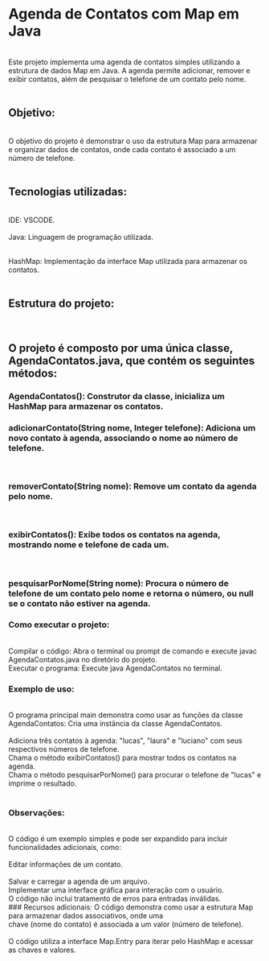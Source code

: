 # Agenda de Contatos com Map em Java

</br>
Este projeto implementa uma agenda de contatos simples utilizando a estrutura de dados Map em Java. A agenda permite adicionar, remover e exibir contatos, além de pesquisar o telefone de um contato pelo nome.</br>
</br>

## Objetivo:</br>

</br>
O objetivo do projeto é demonstrar o uso da estrutura Map para armazenar e organizar dados de contatos, onde cada contato é associado a um número de telefone.</br>
</br>

## Tecnologias utilizadas:</br>

</br>
IDE: VSCODE.</br>
</br>
Java: Linguagem de programação utilizada.</br>
</br>

HashMap: Implementação da interface Map utilizada para armazenar os contatos.</br>
</br>

## Estrutura do projeto: </br>

</br>

## O projeto é composto por uma única classe, AgendaContatos.java, que contém os seguintes métodos:</br>

### AgendaContatos(): Construtor da classe, inicializa um HashMap para armazenar os contatos.</br>

### adicionarContato(String nome, Integer telefone): Adiciona um novo contato à agenda, associando o nome ao número de telefone.</br>

</br>

### removerContato(String nome): Remove um contato da agenda pelo nome.</br>

</br>

### exibirContatos(): Exibe todos os contatos na agenda, mostrando nome e telefone de cada um.</br>

</br>

### pesquisarPorNome(String nome): Procura o número de telefone de um contato pelo nome e retorna o número, ou null se o contato não estiver na agenda.</br>

### Como executar o projeto:</br>

</br>
Compilar o código: Abra o terminal ou prompt de comando e execute javac AgendaContatos.java no diretório do projeto.
</br>
Executar o programa: Execute java AgendaContatos no terminal.
</br>

### Exemplo de uso:</br>

</br>
O programa principal main demonstra como usar as funções da classe AgendaContatos:
Cria uma instância da classe AgendaContatos.</br>
</br>
Adiciona três contatos à agenda: "lucas", "laura" e "luciano" com seus respectivos números de telefone.
</br>
Chama o método exibirContatos() para mostrar todos os contatos na agenda.
</br>
Chama o método pesquisarPorNome() para procurar o telefone de "lucas" e imprime o resultado.</br>
</br>

### Observações:</br>

</br>
O código é um exemplo simples e pode ser expandido para incluir funcionalidades adicionais, como:</br>
</br>
Editar informações de um contato.</br>
</br>
Salvar e carregar a agenda de um arquivo.
</br>
Implementar uma interface gráfica para interação com o usuário.
</br>
O código não inclui tratamento de erros para entradas inválidas.
</br>
### Recursos adicionais:
O código demonstra como usar a estrutura Map para armazenar dados associativos, onde uma</br> chave (nome do contato) é associada a um valor (número de telefone).</br>
</br>
O código utiliza a interface Map.Entry para iterar pelo HashMap e acessar as chaves e valores.</br>